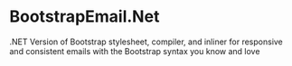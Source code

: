 # BootstrapEmail.Net
.NET Version of Bootstrap stylesheet, compiler, and inliner for responsive and consistent emails with the Bootstrap syntax you know and love

